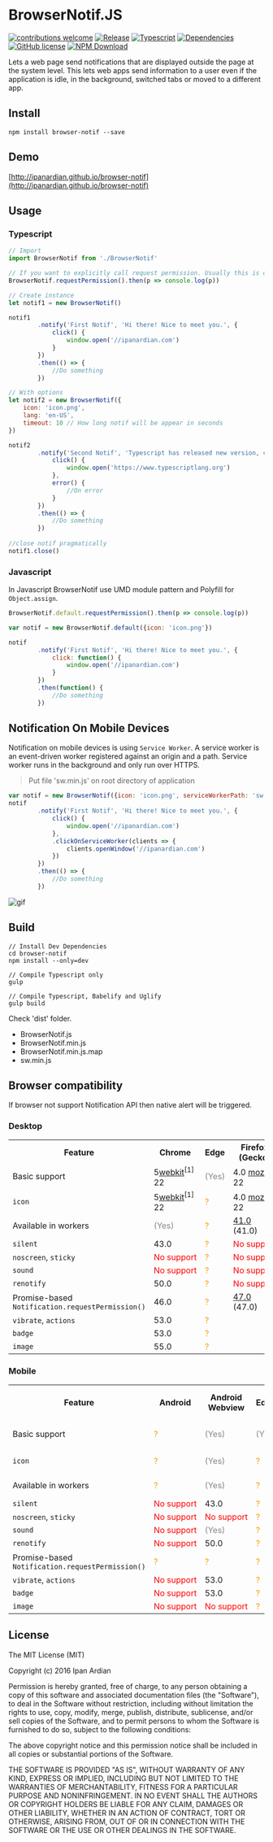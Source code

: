 # BrowserNotif.JS
[![contributions welcome](https://img.shields.io/badge/contributions-welcome-brightgreen.svg?style=flat)](https://github.com/ipanardian/browser-notif/issues) 
[![Release](https://img.shields.io/badge/release-v2.1.0-orange.svg)](https://github.com/ipanardian/browser-notif/releases)
[![Typescript](https://img.shields.io/badge/Typescript-v2.1-blue.svg)](https://github.com/ipanardian/browser-notif/releases)
[![Dependencies](https://img.shields.io/badge/dependencies-none-brightgreen.svg)](https://github.com/ipanardian/browser-notif)
[![GitHub license](https://img.shields.io/badge/license-MIT-red.svg)](https://raw.githubusercontent.com/ipanardian/browser-notif/master/LICENSE)
[![NPM Download](https://img.shields.io/npm/dt/browser-notif.svg)]()

Lets a web page send notifications that are displayed outside the page at the system level. 
This lets web apps send information to a user even if the application is idle, in the background, switched tabs or moved to a different app.  

## Install
```
npm install browser-notif --save
```

## Demo
[http://ipanardian.github.io/browser-notif](http://ipanardian.github.io/browser-notif)

## Usage 
### Typescript
```js
// Import
import BrowserNotif from './BrowserNotif'

// If you want to explicitly call request permission. Usually this is only called once.
BrowserNotif.requestPermission().then(p => console.log(p))

// Create instance
let notif1 = new BrowserNotif()

notif1
		.notify('First Notif', 'Hi there! Nice to meet you.', {
		    click() {
				window.open('//ipanardian.com')
		    }
		})
		.then(() => {
			//Do something
		})

// With options
let notif2 = new BrowserNotif({
	icon: 'icon.png',
	lang: 'en-US',
	timeout: 10 // How long notif will be appear in seconds
})	

notif2 	
		.notify('Second Notif', 'Typescript has released new version, chek it out!', {
		    click() {
				window.open('https://www.typescriptlang.org')
		    },
			error() {
				//On error
			}
		})
		.then(() => {
			//Do something
		})
		
//close notif pragmatically
notif1.close()			
```

### Javascript
In Javascript BrowserNotif use UMD module pattern and Polyfill for ```Object.assign```.
```js
BrowserNotif.default.requestPermission().then(p => console.log(p))

var notif = new BrowserNotif.default({icon: 'icon.png'})

notif
		.notify('First Notif', 'Hi there! Nice to meet you.', {
		    click: function() {
				window.open('//ipanardian.com')
		    }
		})
		.then(function() {
			//Do something
		})
```

## Notification On Mobile Devices
Notification on mobile devices is using ```Service Worker```. A service worker is an event-driven worker registered against an origin and a path. Service worker runs in the background and only run over HTTPS.

> Put file 'sw.min.js' on root directory of application

```js
var notif = new BrowserNotif({icon: 'icon.png', serviceWorkerPath: 'sw.min.js'})
notif
		.notify('First Notif', 'Hi there! Nice to meet you.', {
		    click() {
				window.open('//ipanardian.com')
		    },
			.clickOnServiceWorker(clients => {
          		clients.openWindow('//ipanardian.com')
        	})
		})
		.then(() => {
			//Do something
		})
```
![gif](http://i.giphy.com/l3vRfm7aebpZjQHf2.gif)

## Build
```
// Install Dev Dependencies
cd browser-notif
npm install --only=dev

// Compile Typescript only
gulp 

// Compile Typescript, Babelify and Uglify
gulp build
```
Check 'dist' folder. 
- BrowserNotif.js 
- BrowserNotif.min.js 
- BrowserNotif.min.js.map
- sw.min.js

## Browser compatibility
If browser not support Notification API then native alert will be triggered.

### Desktop
<div id="compat-desktop" style="display: block;">
<table class="compat-table">
 <tbody>
  <tr>
   <th>Feature</th>
   <th>Chrome</th>
   <th>Edge</th>
   <th>Firefox (Gecko)</th>
   <th>Internet Explorer</th>
   <th>Opera</th>
   <th>Safari</th>
  </tr>
  <tr>
   <td>Basic support</td>
   <td>5<span class="inlineIndicator prefixBox prefixBoxInline" title="prefix"><a href="/en-US/docs/Web/Guide/Prefixes" title="The name of this feature is prefixed with 'webkit' as this browser considers it experimental">webkit</a></span><sup>[1]</sup><br>
    22</td>
   <td><span title="Please update this with the earliest version of support." style="color: #888;">(Yes)</span></td>
   <td>4.0 <span class="inlineIndicator prefixBox prefixBoxInline" title="prefix"><a href="/en-US/docs/Web/Guide/Prefixes" title="The name of this feature is prefixed with 'moz' as this browser considers it experimental">moz</a></span><sup>[2]</sup><br>
    22</td>
   <td><span style="color: #f00;">No&nbsp;support</span></td>
   <td>25</td>
   <td>6<sup>[3]</sup></td>
  </tr>
  <tr>
   <td><code>icon</code></td>
   <td>5<span class="inlineIndicator prefixBox prefixBoxInline" title="prefix"><a href="/en-US/docs/Web/Guide/Prefixes" title="The name of this feature is prefixed with 'webkit' as this browser considers it experimental">webkit</a></span><sup>[1]</sup><br>
    22</td>
   <td><span title="Compatibility unknown; please update this." style="color: rgb(255, 153, 0);">?</span></td>
   <td>4.0 <span class="inlineIndicator prefixBox prefixBoxInline" title="prefix"><a href="/en-US/docs/Web/Guide/Prefixes" title="The name of this feature is prefixed with 'moz' as this browser considers it experimental">moz</a></span><sup>[2]</sup><br>
    22</td>
   <td><span style="color: #f00;">No&nbsp;support</span></td>
   <td>25</td>
   <td><span style="color: #f00;">No&nbsp;support</span></td>
  </tr>
  <tr>
   <td>Available in workers</td>
   <td><span title="Please update this with the earliest version of support." style="color: #888;">(Yes)</span></td>
   <td><span title="Compatibility unknown; please update this." style="color: rgb(255, 153, 0);">?</span></td>
   <td><a href="/en-US/Firefox/Releases/41" title="Released on 2015-09-22.">41.0</a> (41.0)</td>
   <td><span title="Compatibility unknown; please update this." style="color: rgb(255, 153, 0);">?</span></td>
   <td><span title="Compatibility unknown; please update this." style="color: rgb(255, 153, 0);">?</span></td>
   <td><span title="Compatibility unknown; please update this." style="color: rgb(255, 153, 0);">?</span></td>
  </tr>
  <tr>
   <td><code>silent</code></td>
   <td>43.0</td>
   <td><span title="Compatibility unknown; please update this." style="color: rgb(255, 153, 0);">?</span></td>
   <td><span style="color: #f00;">No&nbsp;support</span></td>
   <td><span style="color: #f00;">No&nbsp;support</span></td>
   <td><span style="color: #f00;">No&nbsp;support</span></td>
   <td><span style="color: #f00;">No&nbsp;support</span></td>
  </tr>
  <tr>
   <td><code>noscreen</code>, <code>sticky</code></td>
   <td><span style="color: #f00;">No&nbsp;support</span></td>
   <td><span title="Compatibility unknown; please update this." style="color: rgb(255, 153, 0);">?</span></td>
   <td><span style="color: #f00;">No&nbsp;support</span></td>
   <td><span style="color: #f00;">No&nbsp;support</span></td>
   <td><span style="color: #f00;">No&nbsp;support</span></td>
   <td><span style="color: #f00;">No&nbsp;support</span></td>
  </tr>
  <tr>
   <td><code>sound</code></td>
   <td><span style="color: #f00;">No&nbsp;support</span></td>
   <td><span title="Compatibility unknown; please update this." style="color: rgb(255, 153, 0);">?</span></td>
   <td><span style="color: #f00;">No&nbsp;support</span></td>
   <td><span style="color: #f00;">No&nbsp;support</span></td>
   <td><span style="color: #f00;">No&nbsp;support</span></td>
   <td><span style="color: #f00;">No&nbsp;support</span></td>
  </tr>
  <tr>
   <td><code>renotify</code></td>
   <td>50.0</td>
   <td><span title="Compatibility unknown; please update this." style="color: rgb(255, 153, 0);">?</span></td>
   <td><span style="color: #f00;">No&nbsp;support</span></td>
   <td><span style="color: #f00;">No&nbsp;support</span></td>
   <td><span style="color: #f00;">No&nbsp;support</span></td>
   <td><span style="color: #f00;">No&nbsp;support</span></td>
  </tr>
  <tr>
   <td>Promise-based <code>Notification.requestPermission()</code></td>
   <td>46.0</td>
   <td><span title="Compatibility unknown; please update this." style="color: rgb(255, 153, 0);">?</span></td>
   <td><a href="/en-US/Firefox/Releases/47" title="Released on 2016-06-07.">47.0</a> (47.0)</td>
   <td><span title="Compatibility unknown; please update this." style="color: rgb(255, 153, 0);">?</span></td>
   <td>40</td>
   <td><span style="color: #f00;">No&nbsp;support</span></td>
  </tr>
  <tr>
   <td><code>vibrate</code>, <code>actions</code></td>
   <td>53.0</td>
   <td><span title="Compatibility unknown; please update this." style="color: rgb(255, 153, 0);">?</span></td>
   <td>&nbsp;</td>
   <td>&nbsp;</td>
   <td>39</td>
   <td>&nbsp;</td>
  </tr>
  <tr>
   <td><code>badge</code></td>
   <td>53.0</td>
   <td><span title="Compatibility unknown; please update this." style="color: rgb(255, 153, 0);">?</span></td>
   <td>&nbsp;</td>
   <td>&nbsp;</td>
   <td>39</td>
   <td>&nbsp;</td>
  </tr>
  <tr>
   <td><code>image</code></td>
   <td>55.0</td>
   <td><span title="Compatibility unknown; please update this." style="color: rgb(255, 153, 0);">?</span></td>
   <td>&nbsp;</td>
   <td>&nbsp;</td>
   <td><span title="Compatibility unknown; please update this." style="color: rgb(255, 153, 0);">?</span></td>
   <td>&nbsp;</td>
  </tr>
 </tbody>
</table>
</div>

### Mobile
<div id="compat-mobile" style="display: block;">
<table class="compat-table"><tbody><tr><th>Feature</th>
   <th>Android</th>
   <th>Android Webview</th>
   <th>Edge</th>
   <th>Firefox Mobile (Gecko)</th>
   <th>Firefox OS</th>
   <th>IE Mobile</th>
   <th>Opera Mobile</th>
   <th>Safari Mobile</th>
   <th>Chrome for Android</th>
  </tr><tr><td>Basic support</td>
   <td><span title="Compatibility unknown; please update this." style="color: rgb(255, 153, 0);">?</span></td>
   <td>
    <p><span title="Please update this with the earliest version of support." style="color: #888;">(Yes)</span></p>
   </td>
   <td><span title="Please update this with the earliest version of support." style="color: #888;">(Yes)</span></td>
   <td>4.0<span class="inlineIndicator prefixBox prefixBoxInline" title="prefix"><a href="/en-US/docs/Web/Guide/Prefixes" title="The name of this feature is prefixed with 'moz' as this browser considers it experimental">moz</a></span><sup>[2]</sup><br>
    22</td>
   <td>1.0.1<span class="inlineIndicator prefixBox prefixBoxInline" title="prefix"><a href="/en-US/docs/Web/Guide/Prefixes" title="The name of this feature is prefixed with 'moz' as this browser considers it experimental">moz</a></span><sup>[2]</sup><br>
    1.2</td>
   <td><span style="color: #f00;">No&nbsp;support</span></td>
   <td><span title="Compatibility unknown; please update this." style="color: rgb(255, 153, 0);">?</span></td>
   <td><span style="color: #f00;">No&nbsp;support</span></td>
   <td>
    <p><span title="Please update this with the earliest version of support." style="color: #888;">(Yes)</span></p>
   </td>
  </tr><tr><td><code>icon</code></td>
   <td><span title="Compatibility unknown; please update this." style="color: rgb(255, 153, 0);">?</span></td>
   <td><span title="Please update this with the earliest version of support." style="color: #888;">(Yes)</span></td>
   <td><span title="Compatibility unknown; please update this." style="color: rgb(255, 153, 0);">?</span></td>
   <td>4.0<span class="inlineIndicator prefixBox prefixBoxInline" title="prefix"><a href="/en-US/docs/Web/Guide/Prefixes" title="The name of this feature is prefixed with 'moz' as this browser considers it experimental">moz</a></span><sup>[2]</sup><br>
    22</td>
   <td>1.0.1<span class="inlineIndicator prefixBox prefixBoxInline" title="prefix"><a href="/en-US/docs/Web/Guide/Prefixes" title="The name of this feature is prefixed with 'moz' as this browser considers it experimental">moz</a></span><sup>[2]</sup><br>
    1.2</td>
   <td><span style="color: #f00;">No&nbsp;support</span></td>
   <td><span title="Compatibility unknown; please update this." style="color: rgb(255, 153, 0);">?</span></td>
   <td><span style="color: #f00;">No&nbsp;support</span></td>
   <td><span title="Please update this with the earliest version of support." style="color: #888;">(Yes)</span></td>
  </tr><tr><td>Available in workers</td>
   <td><span title="Compatibility unknown; please update this." style="color: rgb(255, 153, 0);">?</span></td>
   <td><span title="Please update this with the earliest version of support." style="color: #888;">(Yes)</span></td>
   <td><span title="Compatibility unknown; please update this." style="color: rgb(255, 153, 0);">?</span></td>
   <td>41.0 (41.0)</td>
   <td><span title="Compatibility unknown; please update this." style="color: rgb(255, 153, 0);">?</span></td>
   <td><span title="Compatibility unknown; please update this." style="color: rgb(255, 153, 0);">?</span></td>
   <td><span title="Compatibility unknown; please update this." style="color: rgb(255, 153, 0);">?</span></td>
   <td><span title="Compatibility unknown; please update this." style="color: rgb(255, 153, 0);">?</span></td>
   <td><span title="Please update this with the earliest version of support." style="color: #888;">(Yes)</span></td>
  </tr><tr><td><code>silent</code></td>
   <td><span style="color: #f00;">No&nbsp;support</span></td>
   <td>43.0</td>
   <td><span title="Compatibility unknown; please update this." style="color: rgb(255, 153, 0);">?</span></td>
   <td><span style="color: #f00;">No&nbsp;support</span></td>
   <td><span style="color: #f00;">No&nbsp;support</span></td>
   <td><span style="color: #f00;">No&nbsp;support</span></td>
   <td><span style="color: #f00;">No&nbsp;support</span></td>
   <td><span style="color: #f00;">No&nbsp;support</span></td>
   <td>43.0</td>
  </tr><tr><td><code>noscreen</code>, <code>sticky</code></td>
   <td><span style="color: #f00;">No&nbsp;support</span></td>
   <td><span style="color: #f00;">No&nbsp;support</span></td>
   <td><span title="Compatibility unknown; please update this." style="color: rgb(255, 153, 0);">?</span></td>
   <td><span style="color: #f00;">No&nbsp;support</span></td>
   <td><span style="color: #f00;">No&nbsp;support</span></td>
   <td><span style="color: #f00;">No&nbsp;support</span></td>
   <td><span style="color: #f00;">No&nbsp;support</span></td>
   <td><span style="color: #f00;">No&nbsp;support</span></td>
   <td><span style="color: #f00;">No&nbsp;support</span></td>
  </tr><tr><td><code>sound</code></td>
   <td><span style="color: #f00;">No&nbsp;support</span></td>
   <td><span title="Please update this with the earliest version of support." style="color: #888;">(Yes)</span></td>
   <td><span title="Compatibility unknown; please update this." style="color: rgb(255, 153, 0);">?</span></td>
   <td><span style="color: #f00;">No&nbsp;support</span></td>
   <td><span style="color: #f00;">No&nbsp;support</span></td>
   <td><span style="color: #f00;">No&nbsp;support</span></td>
   <td><span style="color: #f00;">No&nbsp;support</span></td>
   <td><span style="color: #f00;">No&nbsp;support</span></td>
   <td><span title="Please update this with the earliest version of support." style="color: #888;">(Yes)</span></td>
  </tr><tr><td><code>renotify</code></td>
   <td><span style="color: #f00;">No&nbsp;support</span></td>
   <td>50.0</td>
   <td><span title="Compatibility unknown; please update this." style="color: rgb(255, 153, 0);">?</span></td>
   <td><span style="color: #f00;">No&nbsp;support</span></td>
   <td><span style="color: #f00;">No&nbsp;support</span></td>
   <td><span style="color: #f00;">No&nbsp;support</span></td>
   <td><span style="color: #f00;">No&nbsp;support</span></td>
   <td><span style="color: #f00;">No&nbsp;support</span></td>
   <td><span style="color: #f00;">No&nbsp;support</span></td>
  </tr><tr><td>Promise-based <code>Notification.requestPermission()</code></td>
   <td><span title="Compatibility unknown; please update this." style="color: rgb(255, 153, 0);">?</span></td>
   <td><span title="Compatibility unknown; please update this." style="color: rgb(255, 153, 0);">?</span></td>
   <td><span title="Compatibility unknown; please update this." style="color: rgb(255, 153, 0);">?</span></td>
   <td>47.0 (47.0)</td>
   <td><span title="Compatibility unknown; please update this." style="color: rgb(255, 153, 0);">?</span></td>
   <td><span title="Compatibility unknown; please update this." style="color: rgb(255, 153, 0);">?</span></td>
   <td><span title="Compatibility unknown; please update this." style="color: rgb(255, 153, 0);">?</span></td>
   <td><span title="Compatibility unknown; please update this." style="color: rgb(255, 153, 0);">?</span></td>
   <td><span title="Compatibility unknown; please update this." style="color: rgb(255, 153, 0);">?</span></td>
  </tr><tr><td><code>vibrate</code>, <code>actions</code></td>
   <td><span style="color: #f00;">No&nbsp;support</span></td>
   <td>53.0</td>
   <td><span title="Compatibility unknown; please update this." style="color: rgb(255, 153, 0);">?</span></td>
   <td>&nbsp;</td>
   <td>&nbsp;</td>
   <td>&nbsp;</td>
   <td>39</td>
   <td>&nbsp;</td>
   <td>53.0</td>
  </tr><tr><td><code>badge</code></td>
   <td><span style="color: #f00;">No&nbsp;support</span></td>
   <td>53.0</td>
   <td><span title="Compatibility unknown; please update this." style="color: rgb(255, 153, 0);">?</span></td>
   <td>&nbsp;</td>
   <td>&nbsp;</td>
   <td>&nbsp;</td>
   <td>39</td>
   <td>&nbsp;</td>
   <td>53.0</td>
  </tr><tr><td><code>image</code></td>
   <td><span style="color: #f00;">No&nbsp;support</span></td>
   <td><span style="color: #f00;">No&nbsp;support</span></td>
   <td><span title="Compatibility unknown; please update this." style="color: rgb(255, 153, 0);">?</span></td>
   <td>&nbsp;</td>
   <td>&nbsp;</td>
   <td>&nbsp;</td>
   <td><span title="Compatibility unknown; please update this." style="color: rgb(255, 153, 0);">?</span></td>
   <td>&nbsp;</td>
   <td>55.0</td>
  </tr></tbody></table></div>

## License
The MIT License (MIT)

Copyright (c) 2016 Ipan Ardian

Permission is hereby granted, free of charge, to any person obtaining a copy
of this software and associated documentation files (the "Software"), to deal
in the Software without restriction, including without limitation the rights
to use, copy, modify, merge, publish, distribute, sublicense, and/or sell
copies of the Software, and to permit persons to whom the Software is
furnished to do so, subject to the following conditions:

The above copyright notice and this permission notice shall be included in all
copies or substantial portions of the Software.

THE SOFTWARE IS PROVIDED "AS IS", WITHOUT WARRANTY OF ANY KIND, EXPRESS OR
IMPLIED, INCLUDING BUT NOT LIMITED TO THE WARRANTIES OF MERCHANTABILITY,
FITNESS FOR A PARTICULAR PURPOSE AND NONINFRINGEMENT. IN NO EVENT SHALL THE
AUTHORS OR COPYRIGHT HOLDERS BE LIABLE FOR ANY CLAIM, DAMAGES OR OTHER
LIABILITY, WHETHER IN AN ACTION OF CONTRACT, TORT OR OTHERWISE, ARISING FROM,
OUT OF OR IN CONNECTION WITH THE SOFTWARE OR THE USE OR OTHER DEALINGS IN THE
SOFTWARE.
